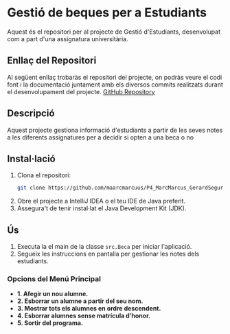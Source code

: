 # Gestió de beques per a Estudiants

Aquest és el repositori per al projecte de Gestió d'Estudiants, desenvolupat com a part d'una assignatura universitària.

## Enllaç del Repositori

Al següent enllaç trobaràs el repositori del projecte, on podràs veure el codi font i la documentació juntament amb els
diversos commits realitzats durant el desenvolupament del projecte.
[GitHub Repository](https://github.com/maarcmarcuus/P4_MarcMarcus_GerardSegura)

## Descripció

Aquest projecte gestiona informació d'estudiants a partir de les seves notes a les diferents assignatures per a decidir si opten a una beca o no

## Instal·lació

1. Clona el repositori:
    ```sh
    git clone https://github.com/maarcmarcuus/P4_MarcMarcus_GerardSegura.git
    ```
2. Obre el projecte a IntelliJ IDEA o el teu IDE de Java preferit.
3. Assegura't de tenir instal·lat el Java Development Kit (JDK).

## Ús

1. Executa la el main de la classe `src.Beca` per iniciar l'aplicació.
2. Segueix les instruccions en pantalla per gestionar les notes dels estudiants.

### Opcions del Menú Principal

- **1. Afegir un nou alumne.**
- **2. Esborrar un alumne a partir del seu nom.**
- **3. Mostrar tots els alumnes en ordre descendent.**
- **4. Esborrar alumnes sense matrícula d’honor.**
- **5. Sortir del programa.**
